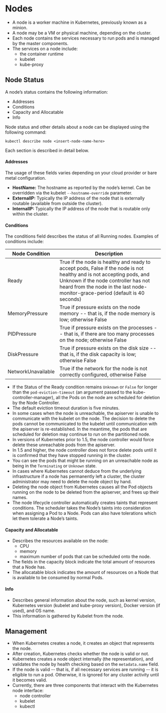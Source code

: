 # Nodes

- A node is a worker machine in Kubernetes, previously known as a minion. 
- A node may be a VM or physical machine, depending on the cluster. 
- Each node contains the services necessary to run pods and is managed by the master components. 
- The services on a node include:
    - the container runtime
    - kubelet
    - kube-proxy

## Node Status

A node’s status contains the following information:

- Addresses
- Conditions
- Capacity and Allocatable
- Info

Node status and other details about a node can be displayed using the following command:

```
kubectl describe node <insert-node-name-here>
```

Each section is described in detail below.

#### Addresses

The usage of these fields varies depending on your cloud provider or bare metal configuration.

- **HostName:** The hostname as reported by the node’s kernel. Can be overridden via the kubelet `--hostname-override` parameter.
- **ExternalIP:** Typically the IP address of the node that is externally routable (available from outside the cluster).
- **InternalIP:** Typically the IP address of the node that is routable only within the cluster.

#### Conditions

The conditions field describes the status of all Running nodes. Examples of conditions include:

Node Condition     | Description
------------------ | -----------
Ready	           | True if the node is healthy and ready to accept pods, False if the node is not healthy and is not accepting pods, and Unknown if the node controller has not heard from the node in the last node-monitor-grace-period (default is 40 seconds)
MemoryPressure     | True if pressure exists on the node memory -- that is, if the node memory is low; otherwise False
PIDPressure	       | True if pressure exists on the processes -- that is, if there are too many processes on the node; otherwise False
DiskPressure       | True if pressure exists on the disk size -- that is, if the disk capacity is low; otherwise False
NetworkUnavailable | True if the network for the node is not correctly configured, otherwise False

- If the Status of the Ready condition remains `Unknown` or `False` for longer than the `pod-eviction-timeout` (an argument passed to the kube-controller-manager), all the Pods on the node are scheduled for deletion by the Node Controller. 
- The default eviction timeout duration is five minutes. 
- In some cases when the node is unreachable, the apiserver is unable to communicate with the kubelet on the node. The decision to delete the pods cannot be communicated to the kubelet until communication with the apiserver is re-established. In the meantime, the pods that are scheduled for deletion may continue to run on the partitioned node.
- In versions of Kubernetes prior to 1.5, the node controller would force delete these unreachable pods from the apiserver. 
- In 1.5 and higher, the node controller does not force delete pods until it is confirmed that they have stopped running in the cluster. 
- You can see the pods that might be running on an unreachable node as being in the `Terminating` or `Unknown` state. 
- In cases where Kubernetes cannot deduce from the underlying infrastructure if a node has permanently left a cluster, the cluster administrator may need to delete the node object by hand. 
- Deleting the node object from Kubernetes causes all the Pod objects running on the node to be deleted from the apiserver, and frees up their names.
- The node lifecycle controller automatically creates taints that represent conditions. The scheduler takes the Node’s taints into consideration when assigning a Pod to a Node. Pods can also have tolerations which let them tolerate a Node’s taints.

#### Capacity and Allocatable

- Describes the resources available on the node: 
    - CPU
    - memory
    - maximum number of pods that can be scheduled onto the node.
- The fields in the capacity block indicate the total amount of resources that a Node has. 
- The allocatable block indicates the amount of resources on a Node that is available to be consumed by normal Pods.

#### Info

- Describes general information about the node, such as kernel version, Kubernetes version (kubelet and kube-proxy version), Docker version (if used), and OS name. 
- This information is gathered by Kubelet from the node.

## Management

- When Kubernetes creates a node, it creates an object that represents the node. 
- After creation, Kubernetes checks whether the node is valid or not.
- Kubernetes creates a node object internally (the representation), and validates the node by health checking based on the `metadata.name` field. 
- If the node is valid -- that is, if all necessary services are running -- it is eligible to run a pod. Otherwise, it is ignored for any cluster activity until it becomes valid.
- Currently, there are three components that interact with the Kubernetes node interface: 
    - node controller
    - kubelet
    - kubectl